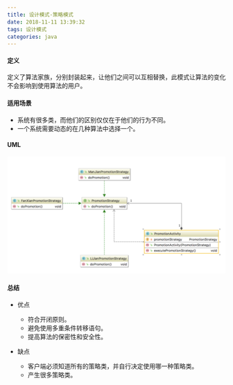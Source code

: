 ```yaml
---
title: 设计模式-策略模式
date: 2018-11-11 13:39:32
tags: 设计模式
categories: java
---
```


#### 定义

定义了算法家族，分别封装起来，让他们之间可以互相替换，此模式让算法的变化不会影响到使用算法的用户。

<!--more-->

#### 适用场景

* 系统有很多类，而他们的区别仅仅在于他们的行为不同。
* 一个系统需要动态的在几种算法中选择一个。

#### UML

![](https://raw.githubusercontent.com/haominglfs/images/master/20181111172142.png)

#### 总结

* 优点

  *  符合开闭原则。
  *  避免使用多重条件转移语句。
  *  提高算法的保密性和安全性。

* 缺点

  *  客户端必须知道所有的策略类，并自行决定使用哪一种策略类。
  *  产生很多策略类。
